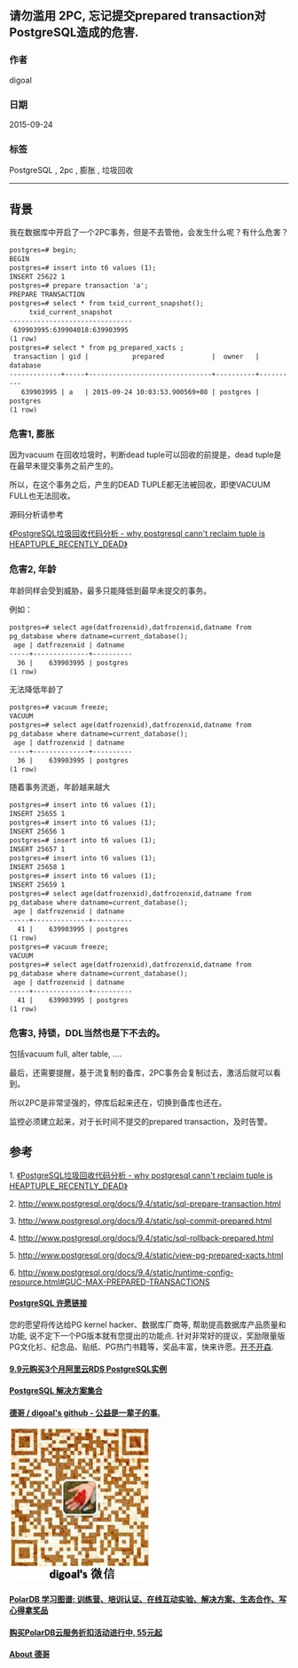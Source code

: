 ## 请勿滥用 2PC, 忘记提交prepared transaction对PostgreSQL造成的危害.  
    
### 作者       
digoal        
         
### 日期        
2015-09-24        
                                 
### 标签        
PostgreSQL , 2pc , 膨胀 , 垃圾回收     
        
----       
       
## 背景       
我在数据库中开启了一个2PC事务，但是不去管他，会发生什么呢？有什么危害？  
  
```  
postgres=# begin;  
BEGIN  
postgres=# insert into t6 values (1);  
INSERT 25622 1  
postgres=# prepare transaction 'a';  
PREPARE TRANSACTION  
postgres=# select * from txid_current_snapshot();  
     txid_current_snapshot       
-------------------------------  
 639903995:639904018:639903995  
(1 row)  
postgres=# select * from pg_prepared_xacts ;  
 transaction | gid |           prepared            |  owner   | database   
-------------+-----+-------------------------------+----------+----------  
   639903995 | a   | 2015-09-24 10:03:53.900569+08 | postgres | postgres  
(1 row)  
```  
  
### 危害1, 膨胀  
  
因为vacuum 在回收垃圾时，判断dead tuple可以回收的前提是，dead tuple是在最早未提交事务之前产生的。  
  
所以，在这个事务之后，产生的DEAD TUPLE都无法被回收，即使VACUUM FULL也无法回收。  
  
源码分析请参考  
  
[《PostgreSQL垃圾回收代码分析 - why postgresql cann't reclaim tuple is HEAPTUPLE_RECENTLY_DEAD》](../201505/20150503_01.md)   
  
### 危害2, 年龄  
年龄同样会受到威胁，最多只能降低到最早未提交的事务。  
  
例如：  
  
```  
postgres=# select age(datfrozenxid),datfrozenxid,datname from pg_database where datname=current_database();  
 age | datfrozenxid | datname    
-----+--------------+----------  
  36 |    639903995 | postgres  
(1 row)  
```  
  
无法降低年龄了  
  
```  
postgres=# vacuum freeze;  
VACUUM  
postgres=# select age(datfrozenxid),datfrozenxid,datname from pg_database where datname=current_database();  
 age | datfrozenxid | datname    
-----+--------------+----------  
  36 |    639903995 | postgres  
(1 row)  
```  
  
随着事务流逝，年龄越来越大  
  
```  
postgres=# insert into t6 values (1);  
INSERT 25655 1  
postgres=# insert into t6 values (1);  
INSERT 25656 1  
postgres=# insert into t6 values (1);  
INSERT 25657 1  
postgres=# insert into t6 values (1);  
INSERT 25658 1  
postgres=# insert into t6 values (1);  
INSERT 25659 1  
postgres=# select age(datfrozenxid),datfrozenxid,datname from pg_database where datname=current_database();  
 age | datfrozenxid | datname    
-----+--------------+----------  
  41 |    639903995 | postgres  
(1 row)  
postgres=# vacuum freeze;  
VACUUM  
postgres=# select age(datfrozenxid),datfrozenxid,datname from pg_database where datname=current_database();  
 age | datfrozenxid | datname    
-----+--------------+----------  
  41 |    639903995 | postgres  
(1 row)  
```  
  
### 危害3, 持锁，DDL当然也是下不去的。  
  
包括vacuum full, alter table, ....  
  
最后，还需要提醒，基于流复制的备库，2PC事务会复制过去，激活后就可以看到。  
  
所以2PC是非常坚强的，停库后起来还在，切换到备库也还在。  
  
监控必须建立起来，对于长时间不提交的prepared transaction，及时告警。  
  
## 参考  
1\. [《PostgreSQL垃圾回收代码分析 - why postgresql cann't reclaim tuple is HEAPTUPLE_RECENTLY_DEAD》](../201505/20150503_01.md)   
  
2\. http://www.postgresql.org/docs/9.4/static/sql-prepare-transaction.html  
  
3\. http://www.postgresql.org/docs/9.4/static/sql-commit-prepared.html  
  
4\. http://www.postgresql.org/docs/9.4/static/sql-rollback-prepared.html  
  
5\. http://www.postgresql.org/docs/9.4/static/view-pg-prepared-xacts.html  
  
6\. http://www.postgresql.org/docs/9.4/static/runtime-config-resource.html#GUC-MAX-PREPARED-TRANSACTIONS  
  
  
  
  
  
  
  
  
  
  
  
  
  
  
  
  
  
  
  
  
  
  
  
  
  
  
  
  
  
  
  
  
  
  
  
  
  
  
  
  
  
  
  
  
  
  
  
  
  
  
  
  
  
  
  
  
  
  
  
  
  
  
  
  
  
  
  
  
  
  
  
  
  
#### [PostgreSQL 许愿链接](https://github.com/digoal/blog/issues/76 "269ac3d1c492e938c0191101c7238216")
您的愿望将传达给PG kernel hacker、数据库厂商等, 帮助提高数据库产品质量和功能, 说不定下一个PG版本就有您提出的功能点. 针对非常好的提议，奖励限量版PG文化衫、纪念品、贴纸、PG热门书籍等，奖品丰富，快来许愿。[开不开森](https://github.com/digoal/blog/issues/76 "269ac3d1c492e938c0191101c7238216").  
  
  
#### [9.9元购买3个月阿里云RDS PostgreSQL实例](https://www.aliyun.com/database/postgresqlactivity "57258f76c37864c6e6d23383d05714ea")
  
  
#### [PostgreSQL 解决方案集合](https://yq.aliyun.com/topic/118 "40cff096e9ed7122c512b35d8561d9c8")
  
  
#### [德哥 / digoal's github - 公益是一辈子的事.](https://github.com/digoal/blog/blob/master/README.md "22709685feb7cab07d30f30387f0a9ae")
  
  
![digoal's wechat](../pic/digoal_weixin.jpg "f7ad92eeba24523fd47a6e1a0e691b59")
  
  
#### [PolarDB 学习图谱: 训练营、培训认证、在线互动实验、解决方案、生态合作、写心得拿奖品](https://www.aliyun.com/database/openpolardb/activity "8642f60e04ed0c814bf9cb9677976bd4")
  
  
#### [购买PolarDB云服务折扣活动进行中, 55元起](https://www.aliyun.com/activity/new/polardb-yunparter?userCode=bsb3t4al "e0495c413bedacabb75ff1e880be465a")
  
  
#### [About 德哥](https://github.com/digoal/blog/blob/master/me/readme.md "a37735981e7704886ffd590565582dd0")
  
